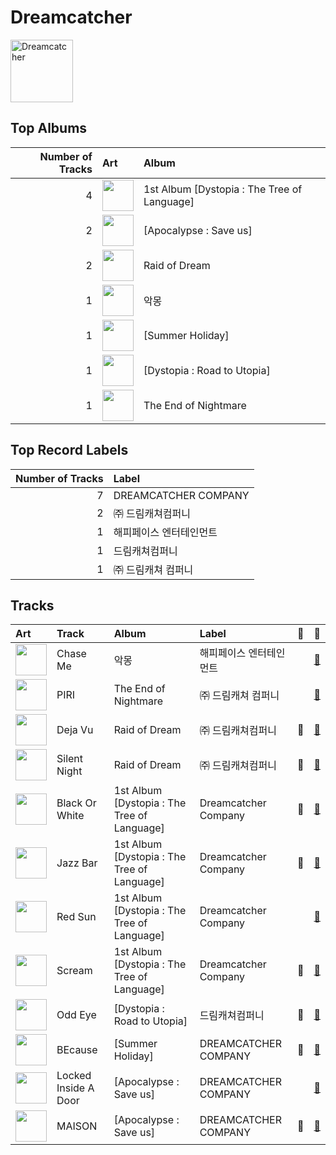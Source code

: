 
# Dreamcatcher


<img src="https://i.scdn.co/image/ab6761610000e5eb3d473b3dcc380e2aec2ab329" alt="Dreamcatcher" width="100" />

## Top Albums

|   Number of Tracks | Art                                                                                              | Album                                       |
|-------------------:|:-------------------------------------------------------------------------------------------------|:--------------------------------------------|
|                  4 | <img src="https://i.scdn.co/image/ab67616d0000b27319224fae0aa53341020f5b12" alt="" width="50" /> | 1st Album [Dystopia : The Tree of Language] |
|                  2 | <img src="https://i.scdn.co/image/ab67616d0000b273d5db2e57a278b11e009b5cc6" alt="" width="50" /> | [Apocalypse : Save us]                      |
|                  2 | <img src="https://i.scdn.co/image/ab67616d0000b273dd525e34b35a55ca3763e28d" alt="" width="50" /> | Raid of Dream                               |
|                  1 | <img src="https://i.scdn.co/image/ab67616d0000b273afc368ba57bb5ac9b576e122" alt="" width="50" /> | 악몽                                          |
|                  1 | <img src="https://i.scdn.co/image/ab67616d0000b2737c0618723e2fca9e617eec34" alt="" width="50" /> | [Summer Holiday]                            |
|                  1 | <img src="https://i.scdn.co/image/ab67616d0000b2731e998666727247d231c75cf8" alt="" width="50" /> | [Dystopia : Road to Utopia]                 |
|                  1 | <img src="https://i.scdn.co/image/ab67616d0000b2735497178d3e5f7cd1f88f9be8" alt="" width="50" /> | The End of Nightmare                        |

## Top Record Labels

|   Number of Tracks | Label                |
|-------------------:|:---------------------|
|                  7 | DREAMCATCHER COMPANY |
|                  2 | ㈜ 드림캐쳐컴퍼니            |
|                  1 | 해피페이스 엔터테인먼트         |
|                  1 | 드림캐쳐컴퍼니              |
|                  1 | ㈜ 드림캐쳐 컴퍼니           |

## Tracks

| Art                                                                                              | Track                | Album                                       | Label                | 💚   | 🔗                                                          |
|:-------------------------------------------------------------------------------------------------|:---------------------|:--------------------------------------------|:---------------------|:----|:-----------------------------------------------------------|
| <img src="https://i.scdn.co/image/ab67616d0000b273afc368ba57bb5ac9b576e122" alt="" width="50" /> | Chase Me             | 악몽                                          | 해피페이스 엔터테인먼트         |     | [🔗](https://open.spotify.com/track/2KH7ZhZs01rJOIVvuUNFbo) |
| <img src="https://i.scdn.co/image/ab67616d0000b2735497178d3e5f7cd1f88f9be8" alt="" width="50" /> | PIRI                 | The End of Nightmare                        | ㈜ 드림캐쳐 컴퍼니           |     | [🔗](https://open.spotify.com/track/6vHyPhg8fgclBiY8QN68wp) |
| <img src="https://i.scdn.co/image/ab67616d0000b273dd525e34b35a55ca3763e28d" alt="" width="50" /> | Deja Vu              | Raid of Dream                               | ㈜ 드림캐쳐컴퍼니            | 💚   | [🔗](https://open.spotify.com/track/7uvW1F97LfVbOF6bzHs3nO) |
| <img src="https://i.scdn.co/image/ab67616d0000b273dd525e34b35a55ca3763e28d" alt="" width="50" /> | Silent Night         | Raid of Dream                               | ㈜ 드림캐쳐컴퍼니            | 💚   | [🔗](https://open.spotify.com/track/6WtBCTeMrTC9oKQ8dgSWcM) |
| <img src="https://i.scdn.co/image/ab67616d0000b27319224fae0aa53341020f5b12" alt="" width="50" /> | Black Or White       | 1st Album [Dystopia : The Tree of Language] | Dreamcatcher Company | 💚   | [🔗](https://open.spotify.com/track/11wbEfF8uFBY6T2gNH7cI5) |
| <img src="https://i.scdn.co/image/ab67616d0000b27319224fae0aa53341020f5b12" alt="" width="50" /> | Jazz Bar             | 1st Album [Dystopia : The Tree of Language] | Dreamcatcher Company | 💚   | [🔗](https://open.spotify.com/track/4dIZBPtKfOvo8YuundgcwH) |
| <img src="https://i.scdn.co/image/ab67616d0000b27319224fae0aa53341020f5b12" alt="" width="50" /> | Red Sun              | 1st Album [Dystopia : The Tree of Language] | Dreamcatcher Company |     | [🔗](https://open.spotify.com/track/5lwWpQ71GKN3sWmk8zZr9g) |
| <img src="https://i.scdn.co/image/ab67616d0000b27319224fae0aa53341020f5b12" alt="" width="50" /> | Scream               | 1st Album [Dystopia : The Tree of Language] | Dreamcatcher Company | 💚   | [🔗](https://open.spotify.com/track/3vPHCKu5UhbGLe9rs8dBGr) |
| <img src="https://i.scdn.co/image/ab67616d0000b2731e998666727247d231c75cf8" alt="" width="50" /> | Odd Eye              | [Dystopia : Road to Utopia]                 | 드림캐쳐컴퍼니              | 💚   | [🔗](https://open.spotify.com/track/28Jwll1H52Hr4JzQ6vMoul) |
| <img src="https://i.scdn.co/image/ab67616d0000b2737c0618723e2fca9e617eec34" alt="" width="50" /> | BEcause              | [Summer Holiday]                            | DREAMCATCHER COMPANY | 💚   | [🔗](https://open.spotify.com/track/3L74uwShK0JqEUZ5Y2JoDW) |
| <img src="https://i.scdn.co/image/ab67616d0000b273d5db2e57a278b11e009b5cc6" alt="" width="50" /> | Locked Inside A Door | [Apocalypse : Save us]                      | DREAMCATCHER COMPANY |     | [🔗](https://open.spotify.com/track/3MIXS3voZb2QFTnjKeYVT6) |
| <img src="https://i.scdn.co/image/ab67616d0000b273d5db2e57a278b11e009b5cc6" alt="" width="50" /> | MAISON               | [Apocalypse : Save us]                      | DREAMCATCHER COMPANY | 💚   | [🔗](https://open.spotify.com/track/1fdlTXD7obDyqOpx96BEL9) |